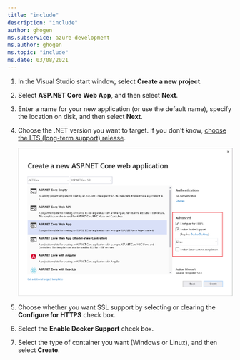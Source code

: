 ```yaml
---
title: "include"
description: "include"
author: ghogen
ms.subservice: azure-development
ms.author: ghogen
ms.topic: "include"
ms.date: 03/08/2021
---
```


1. In the Visual Studio start window, select **Create a new project**.
1. Select **ASP.NET Core Web App**, and then select **Next**.
1. Enter a name for your new application (or use the default name), specify the location on disk, and then select **Next**.
1. Choose the .NET version you want to target. If you don't know, [choose the LTS (long-term support) release](https://dotnet.microsoft.com/download/dotnet).

   ![Create a web project - Additional information screen](../../media/create-aspnet5-app/net-core-50-enable-docker-support-visual-studio.png)

1. Choose whether you want SSL support by selecting or clearing the **Configure for HTTPS** check box.
1. Select the **Enable Docker Support** check box.
1. Select the type of container you want (Windows or Linux), and then select **Create**.
